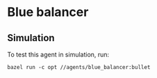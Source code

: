 # Blue balancer

## Simulation

To test this agent in simulation, run:

```console
bazel run -c opt //agents/blue_balancer:bullet
```
